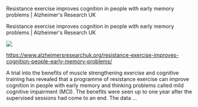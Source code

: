 Resistance exercise improves cognition in people with early memory problems | Alzheimer's Research UK

Resistance exercise improves cognition in people with early memory problems | Alzheimer's Research UK

![](../_resources/3861fd35bfd61db7941bcc50a7125963.png)

https://www.alzheimersresearchuk.org/resistance-exercise-improves-cognition-people-early-memory-problems/

A trial into the benefits of muscle strengthening exercise and cognitive training has revealed that a programme of resistance exercise can improve cognition in people with early memory and thinking problems called mild cognitive impairment (MCI). The benefits were seen up to one year after the supervised sessions had come to an end. The data …